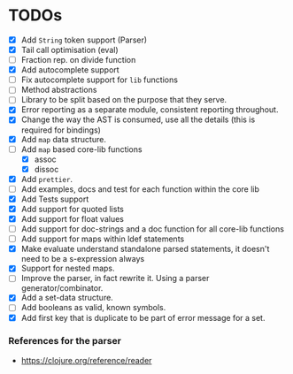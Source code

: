 # TODOs

-   [x] Add `String` token support (Parser)
-   [x] Tail call optimisation (eval)
-   [ ] Fraction rep. on divide function
-   [x] Add autocomplete support
-   [ ] Fix autocomplete support for `lib` functions
-   [ ] Method abstractions
-   [ ] Library to be split based on the purpose that they serve.
-   [x] Error reporting as a separate module, consistent reporting throughout.
-   [x] Change the way the AST is consumed, use all the details (this is required for bindings)
-   [x] Add `map` data structure.
-   [ ] Add `map` based core-lib functions
    -   [x] assoc
    -   [x] dissoc
-   [x] Add `prettier`.
-   [ ] Add examples, docs and test for each function within the core lib
-   [x] Add Tests support
-   [x] Add support for quoted lists
-   [x] Add support for float values
-   [ ] Add support for doc-strings and a doc function for all core-lib functions
-   [ ] Add support for maps within ldef statements
-   [x] Make evaluate understand standalone parsed statements, it doesn't need to
        be a s-expression always
-   [x] Support for nested maps.
-   [ ] Improve the parser, in fact rewrite it. Using a parser generator/combinator.
-   [x] Add a set-data structure.
-   [ ] Add booleans as valid, known symbols.
-   [x] Add first key that is duplicate to be part of error message for a set.

### References for the parser

-   https://clojure.org/reference/reader
